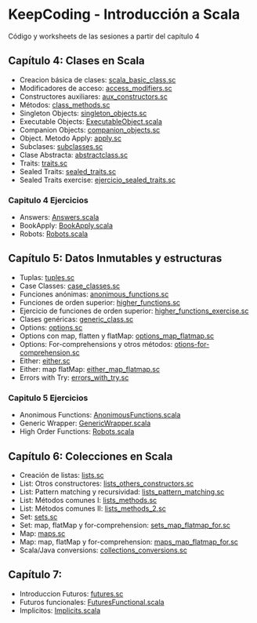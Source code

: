 # KeepCoding - Introducción a Scala

Código y worksheets de las sesiones a partir del capítulo 4

## Capítulo 4: Clases en Scala
* Creacion básica de clases: [scala_basic_class.sc](src/main/scala/com/keepcoding/scala/capitulo4/scala_basic_class.sc)
* Modificadores de acceso: [access_modifiers.sc](src/main/scala/com/keepcoding/scala/capitulo4/access_modifiers.sc)
* Constructores auxiliares: [aux_constructors.sc](src/main/scala/com/keepcoding/scala/capitulo4/aux_constructors.sc)
* Métodos: [class_methods.sc](src/main/scala/com/keepcoding/scala/capitulo4/class_methods.sc)
* Singleton Objects: [singleton_objects.sc](src/main/scala/com/keepcoding/scala/capitulo4/singleton_objects.sc)
* Executable Objects: [ExecutableObject.scala](src/main/scala/com/keepcoding/scala/capitulo4/ExecutableObject.scala)
* Companion Objects: [companion_objects.sc](src/main/scala/com/keepcoding/scala/capitulo4/companion_objects.sc)
* Object. Metodo Apply: [apply.sc](src/main/scala/com/keepcoding/scala/capitulo4/apply.sc)
* Subclases: [subclasses.sc](src/main/scala/com/keepcoding/scala/capitulo4/subclasses.sc)
* Clase Abstracta: [abstractclass.sc](src/main/scala/com/keepcoding/scala/capitulo4/abstractclass.sc)
* Traits: [traits.sc](src/main/scala/com/keepcoding/scala/capitulo4/traits.sc)
* Sealed Traits: [sealed_traits.sc](src/main/scala/com/keepcoding/scala/capitulo4/sealed_traits.sc)
* Sealed Traits exercise: [ejercicio_sealed_traits.sc](src/main/scala/com/keepcoding/scala/capitulo4/ejercicio_sealed_traits.sc)

### Capitulo 4 Ejercicios
* Answers: [Answers.scala](src/main/scala/com/keepcoding/scala/capitulo4/excersises/Answers.scala)
* BookApply: [BookApply.scala](src/main/scala/com/keepcoding/scala/capitulo4/excersises/BookApply.scala)
* Robots: [Robots.scala](src/main/scala/com/keepcoding/scala/capitulo4/excersises/Robots.scala)

## Capítulo 5: Datos Inmutables y estructuras
* Tuplas: [tuples.sc](src/main/scala/com/keepcoding/scala/capitulo5/tuples.sc)
* Case Classes: [case_classes.sc](src/main/scala/com/keepcoding/scala/capitulo5/case_classes.sc)
* Funciones anónimas: [anonimous_functions.sc](src/main/scala/com/keepcoding/scala/capitulo5/anonimous_functions.sc)
* Funciones de orden superior: [higher_functions.sc](src/main/scala/com/keepcoding/scala/capitulo5/higher_functions.sc)
* Ejercicio de funciones de orden superior: [higher_functions_exercise.sc](src/main/scala/com/keepcoding/scala/capitulo5/higher_functions_exercise.sc)
* Clases genéricas: [generic_class.sc](src/main/scala/com/keepcoding/scala/capitulo5/generic_class.sc)
* Options: [options.sc](src/main/scala/com/keepcoding/scala/capitulo5/options.sc)
* Options con map, flatten y flatMap: [options_map_flatmap.sc](src/main/scala/com/keepcoding/scala/capitulo5/options_map_flatmap.sc)
* Options: For-comprehensions y otros métodos: [otions-for-comprehension.sc](src/main/scala/com/keepcoding/scala/capitulo5/otions-for-comprehension.sc)
* Either: [either.sc](src/main/scala/com/keepcoding/scala/capitulo5/either.sc)
* Either: map flatMap: [either_map_flatmap.sc](src/main/scala/com/keepcoding/scala/capitulo5/either_map_flatmap.sc)
* Errors with Try: [errors_with_try.sc](src/main/scala/com/keepcoding/scala/capitulo5/errors_with_try.sc)

### Capitulo 5 Ejercicios
* Anonimous Functions: [AnonimousFunctions.scala](src/main/scala/com/keepcoding/scala/capitulo5/excersises/AnonimousFunctions.scala)
* Generic Wrapper: [GenericWrapper.scala](src/main/scala/com/keepcoding/scala/capitulo5/excersises/GenericWrapper.scala)
* High Order Functions: [Robots.scala](src/main/scala/com/keepcoding/scala/capitulo5/excersises/HighOrderFunctions.scala)



## Capítulo 6: Colecciones en Scala
* Creación de listas: [lists.sc](src/main/scala/com/keepcoding/scala/capitulo6/lists.sc)
* List: Otros constructores: [lists_others_constructors.sc](src/main/scala/com/keepcoding/scala/capitulo6/lists_others_constructors.sc)
* List: Pattern matching y recursividad: [lists_pattern_matching.sc](src/main/scala/com/keepcoding/scala/capitulo6/lists_pattern_matching.sc)
* List: Métodos comunes I: [lists_methods.sc](src/main/scala/com/keepcoding/scala/capitulo6/lists_methods.sc)
* List: Métodos comunes II: [lists_methods_2.sc](src/main/scala/com/keepcoding/scala/capitulo6/lists_methods_2.sc)
* Set: [sets.sc](src/main/scala/com/keepcoding/scala/capitulo6/sets.sc)
* Set: map, flatMap y for-comprehension: [sets_map_flatmap_for.sc](src/main/scala/com/keepcoding/scala/capitulo6/sets_map_flatmap_for.sc)
* Map: [maps.sc](src/main/scala/com/keepcoding/scala/capitulo6/maps.sc)
* Map: map, flatMap y for-comprehension: [maps_map_flatmap_for.sc](src/main/scala/com/keepcoding/scala/capitulo6/maps_map_flatmap_for.sc)
* Scala/Java conversions: [collections_conversions.sc](src/main/scala/com/keepcoding/scala/capitulo6/collections_conversions.sc)

## Capítulo 7: 
* Introduccion Futuros: [futures.sc](src/main/scala/com/keepcoding/scala/capitulo7/futures.sc)
* Futuros funcionales: [FuturesFunctional.scala](src/main/scala/com/keepcoding/scala/capitulo7/FuturesFunctional.scala)
* Implicitos: [Implicits.scala](src/main/scala/com/keepcoding/scala/capitulo7/Implicits.scala)
